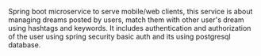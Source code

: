 Spring boot microservice to serve mobile/web clients, this service is about managing dreams posted by users, match them with other user's dream using hashtags and keywords. 
It includes authentication and authorization of the user using spring security basic auth and its using postgresql database.
